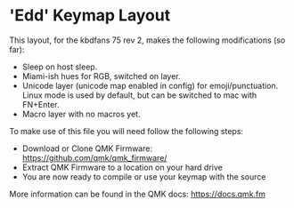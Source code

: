 # 'Edd' Keymap Layout

This layout, for the kbdfans 75 rev 2, makes the following modifications (so far):

- Sleep on host sleep.
- Miami-ish hues for RGB, switched on layer.
- Unicode layer (unicode map enabled in config) for emoji/punctuation. Linux mode is used by default, but can be switched to mac with FN+Enter.
- Macro layer with no macros yet.

To make use of this file you will need follow the following steps:

* Download or Clone QMK Firmware: <https://github.com/qmk/qmk_firmware/>
* Extract QMK Firmware to a location on your hard drive
* You are now ready to compile or use your keymap with the source

More information can be found in the QMK docs: <https://docs.qmk.fm>
